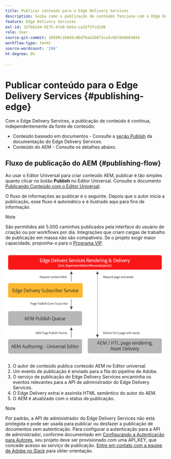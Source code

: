 ```yaml
---
title: Publicar conteúdo para o Edge Delivery Services
description: Saiba como a publicação de conteúdo funciona com o Edge Delivery Services e como publicar conteúdo de AEM com o Edge Delivery Services.
feature: Edge Delivery Services
exl-id: 32fbb144-9175-47a9-bb5a-ca15f3fcd2d8
role: User
source-git-commit: 10580c1b045c86d76ab2b871ca3c0b7de6683044
workflow-type: tm+mt
source-wordcount: '294'
ht-degree: 0%

---
```



# Publicar conteúdo para o Edge Delivery Services {#publishing-edge}

Com o Edge Delivery Services, a publicação de conteúdo é contínua, independentemente da fonte de conteúdo:

* Conteúdo baseado em documentos - Consulte a [seção Publish](/help/edge/docs/authoring.md) da documentação do Edge Delivery Services.
* Conteúdo do AEM - Consulte os detalhes abaixo.

## Fluxo de publicação do AEM {#publishing-flow}

Ao usar o Editor Universal para criar conteúdo AEM, publicar é tão simples quanto clicar no botão **Publish** no Editor Universal. Consulte o documento [Publicando Conteúdo com o Editor Universal](/help/sites-cloud/authoring/universal-editor/publishing.md).

O fluxo de informações ao publicar é o seguinte. Depois que o autor inicia a publicação, esse fluxo é automático e é ilustrado aqui para fins de informação.

>[!NOTE]
>
>São permitidos até 5.000 caminhos publicados pela interface do usuário de criação ou por workflows por dia. Integrações que criam cargas de trabalho de publicação em massa não são compatíveis. Se o projeto exigir maior capacidade, proponha-o para o [Programa VIP](https://www.aem.live/vip/intake).

![O fluxo de informações ao publicar do AEM em Edge Delivery Services](assets/publishing-flow.png)

1. O autor de conteúdo publica conteúdo AEM no Editor universal.
1. Um evento de publicação é enviado para a fila do pipeline de Adobe.
1. O serviço de publicação do Edge Delivery Services encaminha os eventos relevantes para a API de administrador do Edge Delivery Services.
1. O Edge Delivery extrai e assimila HTML semântico do autor do AEM.
1. O AEM é atualizado com o status de publicação.

>[!NOTE]
>
>Por padrão, a API de administrador do Edge Delivery Services não está protegida e pode ser usada para publicar ou desfazer a publicação de documentos sem autenticação. Para configurar a autenticação para a API de administrador, conforme documentado em [Configurando a Autenticação para Autores](https://www.aem.live/docs/authentication-setup-authoring), seu projeto deve ser provisionado com uma API_KEY, que concede acesso ao serviço de publicação. [Entre em contato com a equipe de Adobe no Slack](/help/edge/docs/slack.md) para obter orientação.

